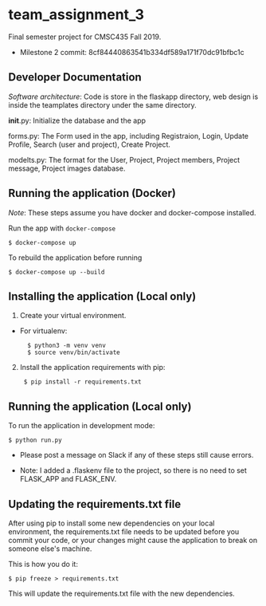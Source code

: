 # team_assignment_3

Final semester project for CMSC435 Fall 2019.

* Milestone 2 commit: 8cf84440863541b334df589a171f70dc91bfbc1c

## Developer Documentation

*Software architecture*: Code is store in the flaskapp directory, 
	web design is inside the teamplates directory under the same directory.

__init__.py: Initialize the database and the app

forms.py: The Form used in the app, including Registraion, Login, 
         Update Profile, Search (user and project), Create Project.  

modelts.py: The format for the User, Project, Project members,
         Project message, Project images database.  





## Running the application (Docker)

*Note*: These steps assume you have docker and docker-compose installed.

Run the app with ```docker-compose```

    $ docker-compose up

To rebuild the application before running

    $ docker-compose up --build

## Installing the application (Local only)

1. Create your virtual environment.

- For virtualenv:

        $ python3 -m venv venv
        $ source venv/bin/activate

2. Install the application requirements with pip:

        $ pip install -r requirements.txt

## Running the application (Local only)

To run the application in development mode:

    $ python run.py

- Please post a message on Slack if any of these steps still cause errors.

- Note: I added a .flaskenv file to the project, so there is no need to set
  FLASK_APP and FLASK_ENV.


## Updating the requirements.txt file

After using pip to install some new dependencies on your local environment, the
requirements.txt file needs to be updated before you commit your code, or your
changes might cause the application to break on someone else's machine.

This is how you do it:

    $ pip freeze > requirements.txt

This will update the requirements.txt file with the new dependencies. 
